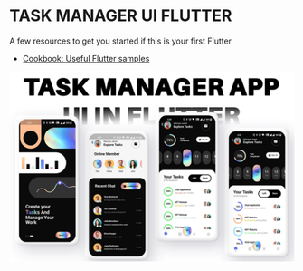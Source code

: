 #  TASK MANAGER UI FLUTTER

A few resources to get you started if this is your first Flutter
- [Cookbook: Useful Flutter samples](https://docs.flutter.dev/cookbook)




 
<p align="center">
<img src="https://raw.githubusercontent.com/dudecoderr/Task-Manager-UI-in-Flutter/master/assets/images/s1.jpg" width="600px">
</p>
  
 
